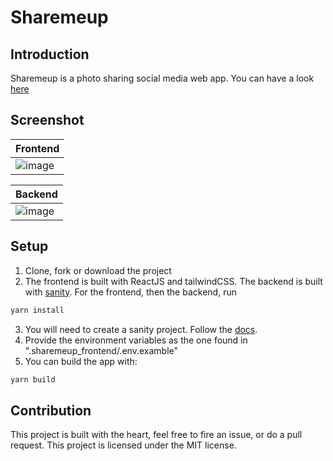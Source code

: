 # Sharemeup

## Introduction

Sharemeup is a photo sharing social media web app. You can have a look [here](https://sharemeup.netlify.app/)

## Screenshot

| Frontend |
|----------|
| ![image](https://user-images.githubusercontent.com/91855362/211669145-a5b7dc07-adf8-4afe-8360-a05ded2b727d.png) |

| Backend |
|---------|
| ![image](https://user-images.githubusercontent.com/91855362/211669704-b00dd738-ac12-4896-b31e-348112ca5a87.png) |

## Setup

1. Clone, fork or download the project
2. The frontend is built with ReactJS and tailwindCSS. The backend is built with [sanity](sanity.io). For the frontend, then the backend, run

```js
yarn install
```

3. You will need to create a sanity project. Follow the [docs](https://www.sanity.io/docs).
4. Provide the environment variables as the one found in ".sharemeup_frontend/.env.examble"
5. You can build the app with:

```js
yarn build
```

## Contribution

This project is built with the heart, feel free to fire an issue, or do a pull request.
This project is licensed under the MIT license.
